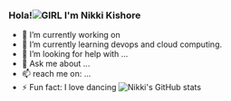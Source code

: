 ### Hola!![GIRL](https://user-images.githubusercontent.com/72200951/189097151-72c1d349-e447-421e-9182-691f4e2b8df9.gif) I'm Nikki Kishore

- 🔭 I’m currently working on 
- 🌱 I’m currently learning devops and cloud computing.
- 🤔 I’m looking for help with ...
- 💬 Ask me about ...
- 📫 reach me on: ...
- ⚡ Fun fact: I love dancing
![Nikki's GitHub stats](https://github-readme-stats.vercel.app/api?username=23Nikki&show_icons=true&theme=radical)
